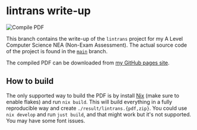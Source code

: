 # lintrans write-up

![Compile PDF](https://github.com/DoctorDalek1963/lintrans/actions/workflows/compile-pdf.yaml/badge.svg)

This branch contains the write-up of the `lintrans` project for my A Level Computer Science NEA (Non-Exam Assessment).
The actual source code of the project is found in the [`main`](https://github.com/DoctorDalek1963/lintrans/tree/main) branch.

The compiled PDF can be downloaded from [my GitHub pages site](https://doctordalek1963.github.io/lintrans/lintrans.pdf).

## How to build

The only supported way to build the PDF is by install [Nix](https://nixos.org/) (make sure to enable flakes) and run
`nix build`. This will build everything in a fully reproducible way and create `./result/lintrans.{pdf,zip}`. You could
use `nix develop` and run `just build`, and that might work but it's not supported. You may have some font issues.
